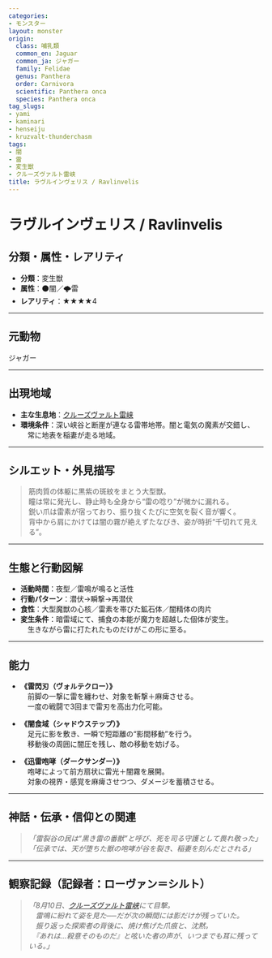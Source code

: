 ```yaml
---
categories:
- モンスター
layout: monster
origin:
  class: 哺乳類
  common_en: Jaguar
  common_ja: ジャガー
  family: Felidae
  genus: Panthera
  order: Carnivora
  scientific: Panthera onca
  species: Panthera onca
tag_slugs:
- yami
- kaminari
- henseiju
- kruzvalt-thunderchasm
tags:
- 闇
- 雷
- 変生獣
- クルーズヴァルト雷峡
title: ラヴルインヴェリス / Ravlinvelis
---
```


# ラヴルインヴェリス / Ravlinvelis

## 分類・属性・レアリティ

* **分類**：変生獣  
* **属性**：🌑闇／🌩雷  
* **レアリティ**：★★★★4

---

## 元動物

ジャガー

---

## 出現地域

* **主な生息地**：[クルーズヴァルト雷峡](../place/kruzvalt_thunderchasm.md)  
* **環境条件**：深い峡谷と断崖が連なる雷帯地帯。闇と電気の魔素が交錯し、  
　常に地表を稲妻が走る地域。

---

## シルエット・外見描写

> 筋肉質の体躯に黒紫の斑紋をまとう大型獣。  
> 瞳は常に発光し、静止時も全身から“雷の唸り”が微かに漏れる。  
> 鋭い爪は雷素が宿っており、振り抜くたびに空気を裂く音が響く。  
> 背中から肩にかけては闇の霧が絶えずたなびき、姿が時折“千切れて見える”。

---

## 生態と行動図解

* **活動時間**：夜型／雷鳴が鳴ると活性  
* **行動パターン**：潜伏→瞬撃→再潜伏  
* **食性**：大型魔獣の心核／雷素を帯びた鉱石体／闇精体の肉片  
* **変生条件**：暗雷域にて、捕食の本能が魔力を超越した個体が変生。  
　生きながら雷に打たれたものだけがこの形に至る。

---

## 能力

* **《雷閃刃（ヴォルテクロー）》**  
　前脚の一撃に雷を纏わせ、対象を斬撃＋麻痺させる。  
　一度の戦闘で3回まで雷刃を高出力化可能。

* **《闇食域（シャドウステップ）》**  
　足元に影を敷き、一瞬で短距離の“影間移動”を行う。  
　移動後の周囲に闇圧を残し、敵の移動を妨げる。

* **《迅雷咆哮（ダークサンダー）》**  
　咆哮によって前方扇状に雷光＋闇霧を展開。  
　対象の視界・感覚を麻痺させつつ、ダメージを蓄積させる。

---

## 神話・伝承・信仰との関連

> *「雷裂谷の民は“黒き雷の番獣”と呼び、死を司る守護として畏れ敬った」*  
> *「伝承では、天が堕ちた獣の咆哮が谷を裂き、稲妻を刻んだとされる」*

---

## 観察記録（記録者：ローヴァン＝シルト）

> *「8月10日、[クルーズヴァルト雷峡](../place/kruzvalt_thunderchasm.md)にて目撃。  
　雷鳴に紛れて姿を見た──だが次の瞬間には影だけが残っていた。  
　振り返った探索者の背後に、焼け焦げた爪痕と、沈黙。  
　『あれは…殺意そのものだ』と呟いた者の声が、いつまでも耳に残っている。」*